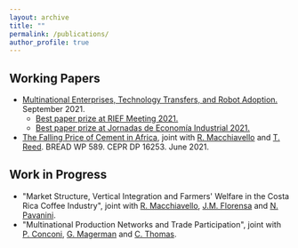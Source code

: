 ```yaml
---
layout: archive
title: ""
permalink: /publications/
author_profile: true
---
```



Working Papers 
-----
* <a href="https://www.dropbox.com/s/700wusbfq86m22b/Multinational%20Enterprises%2C%20Technology%20Transfers%20and%20Robot%20Adoption%20-%20Fabrizio%20Leone.pdf?dl=0" target="_blank">Multinational Enterprises, Technology Transfers, and Robot Adoption. </a> September 2021.
    * <a href="https://www.dropbox.com/s/pad1wvwys4rgyha/RIEF_prize.jpg?dl=0" target="_blank">Best paper prize at RIEF Meeting 2021. </a>
    * <a href="https://www.dropbox.com/s/sgmggo8epozxaf2/JEI_prize.pdf?dl=0" target="_blank">Best paper prize at Jornadas de Economía Industrial 2021. </a>
* <a href="https://documents1.worldbank.org/curated/en/727041624328488778/pdf/The-Falling-Price-of-Cement-in-Africa.pdf" target="_blank">The Falling Price of Cement in Africa</a>, joint with <a href="https://sites.google.com/site/roccomacchiavello/" target="_blank">R. Macchiavello</a> and <a href="https://sites.google.com/view/tristanreed/home" target="_blank">T. Reed</a>. BREAD WP 589. CEPR DP 16253. June 2021.


 
Work in Progress
-----
* "Market Structure, Vertical Integration and Farmers' Welfare in the Costa Rica Coffee Industry", joint with <a href="https://sites.google.com/site/roccomacchiavello/" target="_blank">R. Macchiavello</a>, <a href="https://sites.google.com/site/pmiquelflorensa/home" target="_blank">J.M. Florensa</a> and <a href="https://sites.google.com/site/nicolapavanini/" target="_blank">N. Pavanini</a>.
* "Multinational Production Networks and Trade Participation", joint with <a href="https://sites.google.com/view/paola-conconi-website/" target="_blank">P. Conconi</a>, <a href="http://www.glennmagerman.com/" target="_blank">G. Magerman</a> and <a href="https://www.lse.ac.uk/management/people/academic-staff/cthomas" target="_blank">C. Thomas</a>.
